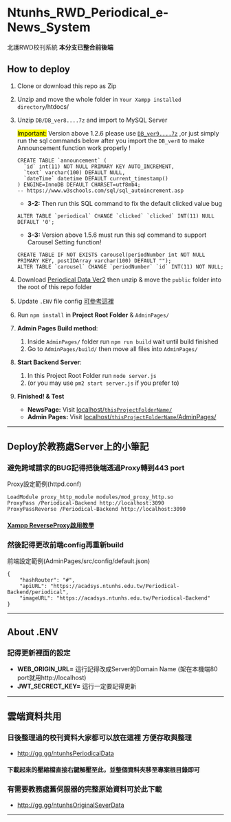 # Ntunhs_RWD_Periodical_e-News_System
北護RWD校刊系統
**本分支已整合前後端**

## How to deploy
1. Clone or download this repo as Zip

2. Unzip and move the whole folder in ```Your Xampp installed directory```/htdocs/

3. Unzip ```DB/DB_ver8....7z``` and import to MySQL Server

    <mark>Important:</mark> Version above 1.2.6 please use [```DB_ver9....7z```](https://drive.google.com/file/d/1pssaNHwMz22A3kRDO7V3WzGuNzRa6gVl/view?usp=sharing) ,or just simply run the sql commands below after you import the ```DB_ver8``` to make Announcement function work properly !

    ```=sql
    CREATE TABLE `announcement` (
      `id` int(11) NOT NULL PRIMARY KEY AUTO_INCREMENT,
      `text` varchar(100) DEFAULT NULL,
      `dateTime` datetime DEFAULT current_timestamp()
    ) ENGINE=InnoDB DEFAULT CHARSET=utf8mb4;
    -- https://www.w3schools.com/sql/sql_autoincrement.asp
    ```

    * **3-2:** Then run this SQL command to fix the default clicked value bug

    ```=sql
    ALTER TABLE `periodical` CHANGE `clicked` `clicked` INT(11) NULL DEFAULT '0';
    ```

    * **3-3:** Version above 1.5.6 must run this sql command to support Carousel Setting function!
    ```=sql
    CREATE TABLE IF NOT EXISTS carousel(periodNumber int NOT NULL PRIMARY KEY, postIDArray varchar(100) DEFAULT "");
	ALTER TABLE `carousel` CHANGE `periodNumber` `id` INT(11) NOT NULL;
    ```

4. Download [Periodical Data Ver2](http://gg.gg/ntunhsPeriodicalData) then unzip & move the ```public``` folder into the root of this repo folder

5. Update ```.ENV``` file config [可參考這裡](#about-env)

6. Run ```npm install``` in **Project Root Folder** & ```AdminPages/```

7. **Admin Pages Build method**:
    
    1. Inside ```AdminPages/``` folder run ```npm run build``` wait until build finished
    2. Go to ```AdminPages/build/``` then move all files into ```AdminPages/```

8. **Start Backend Server**:
    1. In this Project Root Folder run ```node server.js```
    2. (or you may use ```pm2 start server.js``` if you prefer to)

9. **Finished! & Test** 
    * **NewsPage:** Visit [localhost/```thisProjectFolderName/```](http://localhost/Ntunhs_RWD_Periodical_e-News_System/)
    * **Admin Pages:** Visit [localhost/```thisProjectFolderName```/AdminPages/](http://localhost/Ntunhs_RWD_Periodical_e-News_System/AdminPages/)

---

## Deploy於教務處Server上的小筆記

### 避免跨域請求的BUG記得把後端透過Proxy轉到443 port

Proxy設定範例(httpd.conf)
```
LoadModule proxy_http_module modules/mod_proxy_http.so
ProxyPass /Periodical-Backend http://localhost:3090
ProxyPassReverse /Periodical-Backend http://localhost:3090
```
#### [Xampp ReverseProxy啟用教學](https://dotblogs.com.tw/jses88001/2014/04/17/144782)

### 然後記得更改前端config再重新build
前端設定範例(AdminPages/src/config/default.json)
```
{
    "hashRouter": "#",
    "apiURL": "https://acadsys.ntunhs.edu.tw/Periodical-Backend/periodical",
    "imageURL": "https://acadsys.ntunhs.edu.tw/Periodical-Backend"
}
```

---

## About .ENV
### 記得更新裡面的設定
+ **WEB_ORIGIN_URL=** 這行記得改成Server的Domain Name
(架在本機端80 port就用http://localhost)
+ **JWT_SECRECT_KEY=**
這行一定要記得更新

---
## 雲端資料共用

### 日後整理過的校刊資料大家都可以放在這裡 方便存取與整理

+ http://gg.gg/ntunhsPeriodicalData

#### 下載起來的壓縮檔直接右鍵解壓至此，並整個資料夾移至專案根目錄即可

### 有需要教務處舊伺服器的完整原始資料可於此下載

+ http://gg.gg/ntunhsOriginalSeverData

---